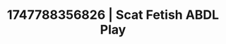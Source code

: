 ---
categories:
- Asian
- Vore fantasy
- Mindful kink
- Sultry voice
- Butt plug play
image: /assets/images/1747788356826.jpg
layout: post
seo:
  description: Featured content with high-quality ABDL Play, Scat Fetish. HD images
    available.
  keywords: ABDL Play, Scat Fetish
  og_image: /assets/images/1747788356826.jpg
  schema_type: VisualArtwork
tags:
- ABDL Play
- '#1747788356826'
- Scat Fetish
title: 1747788356826 | Scat Fetish ABDL Play
---